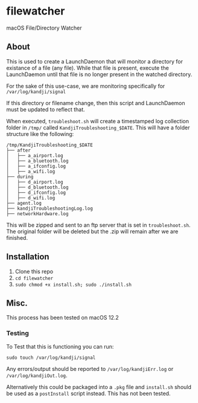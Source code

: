 # filewatcher
macOS File/Directory Watcher

## About

This is used to create a LaunchDaemon that will monitor a directory for existance of a file (any file). While that file is present, execute the LaunchDaemon until that file is no longer present in the watched directory. 

For the sake of this use-case, we are monitoring specifically for `/var/log/kandji/signal`

If this directory or filename change, then this script and LaunchDaemon must be updated to reflect that. 

When executed, `troubleshoot.sh` will create a timestamped log collection folder in `/tmp/` called `KandjiTroubleshooting_$DATE`. This will have a folder structure like the following:

```
/tmp/KandjiTroubleshooting_$DATE
├── after
│   ├── a_airport.log
│   ├── a_bluetooth.log
│   ├── a_ifconfig.log
│   ├── a_wifi.log
├── during
│   ├── d_airport.log
│   ├── d_bluetooth.log
│   ├── d_ifconfig.log
│   ├── d_wifi.log
├── agent.log
├── kandjiTroubleshootingLog.log
├── networkHardware.log
```

This will be zipped and sent to an ftp server that is set in `troubleshoot.sh`. The original folder will be deleted but the .zip will remain after we are finished. 

## Installation

1. Clone this repo
2. `cd filewatcher`
3. `sudo chmod +x install.sh; sudo ./install.sh`

## Misc.

This process has been tested on macOS 12.2

### Testing
To Test that this is functioning you can run:

`sudo touch /var/log/kandji/signal`

Any errors/output should be reported to `/var/log/kandjiErr.log` or `/var/log/kandjiOut.log`. 

Alternatively this could be packaged into a `.pkg` file and `install.sh` should be used as a `postInstall` script instead. This has not been tested. 


